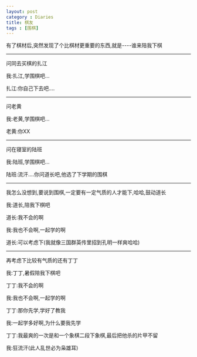 ```yaml
---
layout: post
category : Diaries
title: 棋友
tags : [围棋]
---
```



有了棋材后,突然发现了个比棋材更重要的东西,就是----谁来陪我下棋

 ---

问同去买棋的扎江

 

我:扎江,学围棋吧...

扎江:你自己下去吧.... 
 
---
问老黄

我:老黄,学围棋吧...

老黄:你XX

 ---

问在寝室的陆班

我:陆班,学围棋吧...

陆班:流汗....你问道长吧,他选了下学期的围棋

 ---

我怎么没想到,要说到围棋,一定要有一定气质的人才能下,哈哈,鼓动道长

 

我:道长,陪我下棋吧

道长:我不会的啊

我:我也不会啊,一起学的啊

道长:可以考虑下(我就像三国群英传里招到孔明一样爽哈哈)

 ---

再考虑下比较有气质的还有丁丁

我:丁丁,暑假陪我下棋吧

丁丁:我不会的啊

我:我也不会啊,一起学的啊

丁丁:那你先学,学好了教我

我:一起学多好啊,为什么要我先学

丁丁:我最爽的一次是和一个象棋二段下象棋,最后把他杀的片甲不留

我:狂流汗(此人乱世必为枭雄耳)


